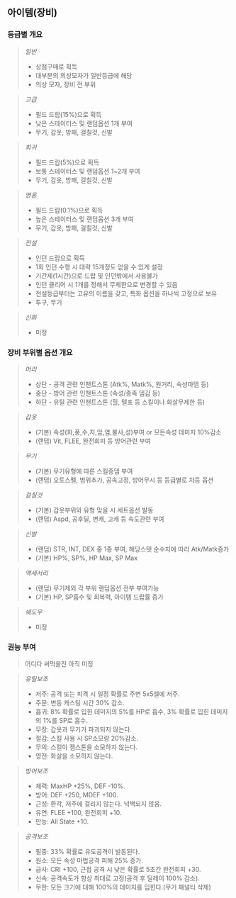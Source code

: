 ## 아이템(장비)



### 등급별 개요

> *일반*
> - 상점구매로 획득
> - 대부분의 의상모자가 일반등급에 해당
> - 의상 모자, 장비 전 부위

> *고급*
> - 필드 드랍(15%)으로 획득
> - 낮은 스테이터스 및 랜덤옵션 1개 부여 
> - 무기, 갑옷, 방패, 걸칠것, 신발

> *희귀*
> - 필드 드랍(5%)으로 획득
> - 보통 스테이터스 및 랜덤옵션 1~2개 부여 
> - 무기, 갑옷, 방패, 걸칠것, 신발

> *영웅*
> - 필드 드랍(0.1%)으로 획득
> - 높은 스테이터스 및 랜덤옵션 3개 부여 
> - 무기, 갑옷, 방패, 걸칠것, 신발

> *전설*
> - 인던 드랍으로 획득
> - 1회 인던 수행 시 대략 15개정도 얻을 수 있게 설정
> - 기간제(1시간)으로 드랍 및 인던밖에서 사용불가
> - 인던 클리어 시 1개를 정해서 무제한으로 변경할 수 있음
> - 전설등급부터는 고유의 이름을 갖고, 특화 옵션을 하나씩 고정으로 보유
> - 투구, 무기

> *신화*
> - 미정



### 장비 부위별 옵션 개요 

> *머리*
> - 상단 - 공격 관련 인챈트스톤 (Atk%, Matk%, 원거리, 속성마뎀 등)
> - 중단 - 방어 관련 인챈트스톤 (속성/종족 뎀감 등)
> - 하단 - 유틸 관련 인챈트스톤 (힐, 텔포 등 스킬이나 화살무제한 등) 
   
> *갑옷*
> - (기본) 속성(화,풍,수,지,암,염,불사,성)부여 or 모든속성 데미지 10%감소
> - (랜덤) Vit, FLEE, 완전회피 등 방어관련 부여 
   
> *무기*
> - (기본) 무기유형에 따른 스킬증뎀 부여
> - (랜덤) 오토스펠, 범위추가, 공속고정, 방어무시 등 등급별로 차등 옵션 
   
> *걸칠것*
> - (기본) 갑옷부위와 유형 맞을 시 세트옵션 발동
> - (랜덤) Aspd, 공후딜, 변캐, 고캐 등 속도관련 부여 
   
> *신발*
> - (랜덤) STR, INT, DEX 중 1종 부여, 해당스탯 순수치에 따라 Atk/Matk증가
> - (기본) HP%, SP%, HP Max, SP Max 
   
> *액세서리*
> - (랜덤) 무기제외 각 부위 랜덤옵션 전부 부여가능
> - (기본) HP, SP흡수 및 회복력, 아이템 드랍률 증가

> *쉐도우*
> - 미정


### 권능 부여

>어디다 써먹을진 아직 미정

> *유틸보조*
> - 저주: 공격 또는 피격 시 일정 확률로 주변 5x5셀에 저주.
> - 주문: 변동 캐스팅 시간 30% 감소.
> - 흡귀: 8% 확률로 입힌 데미지의 5%를 HP로 흡수, 3% 확률로 입힌 데미지의 1%를 SP로 흡수.
> - 무장: 갑옷과 무기가 파괴되지 않는다.
> - 절감: 스킬 사용 시 SP소모량 20%감소.
> - 무의: 스킬이 젬스톤을 소모하지 않는다.
> - 영전: 화살을 소모하지 않는다.

> *방어보조*
> - 체력: MaxHP +25%, DEF -10%.
> - 방어: DEF +250, MDEF +100.
> - 근성: 환각, 저주에 걸리지 않는다. 넉백되지 않음.
> - 유연: FLEE +100, 완전회피 +10.
> - 만능: All State +10.

> *공격보조*
> - 필중: 33% 확률로 유도공격이 발동된다.
> - 원소: 모든 속성 마법공격 피해 25% 증가.
> - 급사: CRI +100, 근접 공격 시 낮은 확률로 5초간 완전회피 +30.
> - 신속: 공격속도가 항상 최대로 고정(공격 후 딜레이 100% 감소).
> - 무한: 모든 크기에 대해 100%의 데미지를 입힌다.(무기 패널티 삭제)
